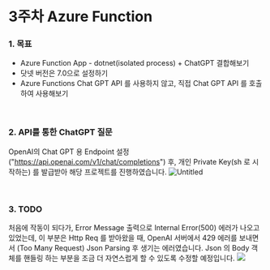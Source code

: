 # 3주차 Azure Function 

### 1. 목표
- Azure Function App - dotnet(isolated process) + ChatGPT 결합해보기
- 닷넷 버전은 7.0으로 설정하기
- Azure Functions Chat GPT API 를 사용하지 않고, 직접 Chat GPT API 를 호출하여 사용해보기
<br/>

### 2. API를 통한 ChatGPT 질문
OpenAI의 Chat GPT 용 Endpoint 설정("https://api.openai.com/v1/chat/completions") 후, 개인 Private Key(sh 로 시작하는) 를 발급받아 해당 프로젝트를 진행하였습니다.
![Untitled](https://github.com/HighlightCode/AzureFunction_OpenAPI_2023/assets/51946218/8894043d-9a1d-4f32-82c3-f4fc0528ced2)

<br/>

### 3. TODO
처음에 작동이 되다가, Error Message 출력으로 Internal Error(500) 에러가 나오고 있었는데, 이 부분은 Http Req 를 받아왔을 때, OpenAI 서버에서 429 에러를 보내면서 (Too Many Request) Json Parsing 후 생기는 에러였습니다.
Json 의 Body 객체를 핸들링 하는 부분을 조금 더 자연스럽게 할 수 있도록 수정할 예정입니다.
<img src = "https://github.com/HighlightCode/AzureFunction_OpenAPI_2023/assets/51946218/93a62f4a-4f35-44fe-b59f-35594b26a5d4"/>
   
